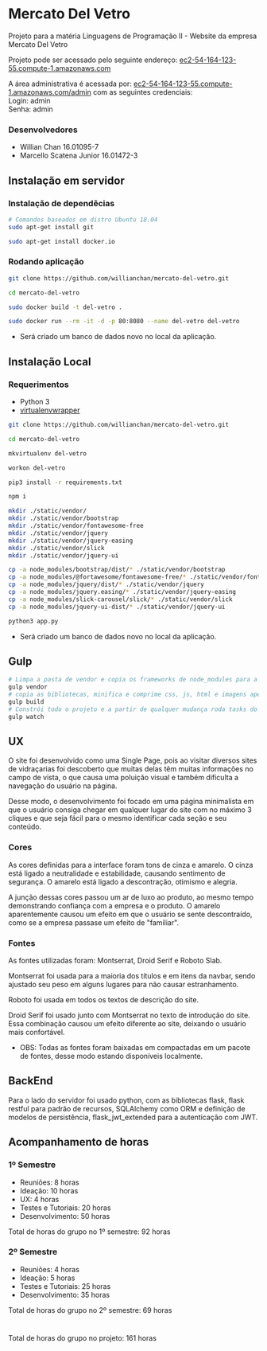 # Mercato Del Vetro

Projeto para a matéria Linguagens de Programação II - Website da empresa Mercato Del Vetro

Projeto pode ser acessado pelo seguinte endereço: [ec2-54-164-123-55.compute-1.amazonaws.com](http://ec2-54-164-123-55.compute-1.amazonaws.com)

A área administrativa é acessada por: [ec2-54-164-123-55.compute-1.amazonaws.com/admin](http://ec2-54-164-123-55.compute-1.amazonaws.com/admin) com as seguintes credenciais:  
Login: admin  
Senha: admin

### Desenvolvedores

* Willian Chan 16.01095-7
* Marcello Scatena Junior 16.01472-3

## Instalação em servidor

### Instalação de dependêcias


```bash
# Comandos baseados em distro Ubuntu 18.04
sudo apt-get install git

sudo apt-get install docker.io
```

### Rodando aplicação

```bash
git clone https://github.com/willianchan/mercato-del-vetro.git

cd mercato-del-vetro

sudo docker build -t del-vetro .

sudo docker run --rm -it -d -p 80:8080 --name del-vetro del-vetro
```

* Será criado um banco de dados novo no local da aplicação.

## Instalação Local

### Requerimentos
* Python 3
* [virtualenvwrapper](https://medium.com/@otaviobn/ambiente-virtual-python-com-virtualenv-virtualenvwrapper-no-ubuntu-instala%C3%A7%C3%A3o-e-uso-5e6691b92695)

```bash
git clone https://github.com/willianchan/mercato-del-vetro.git

cd mercato-del-vetro

mkvirtualenv del-vetro

workon del-vetro

pip3 install -r requirements.txt

npm i

mkdir ./static/vendor/
mkdir ./static/vendor/bootstrap
mkdir ./static/vendor/fontawesome-free
mkdir ./static/vendor/jquery
mkdir ./static/vendor/jquery-easing
mkdir ./static/vendor/slick
mkdir ./static/vendor/jquery-ui

cp -a node_modules/bootstrap/dist/* ./static/vendor/bootstrap
cp -a node_modules/@fortawesome/fontawesome-free/* ./static/vendor/fontawesome-free
cp -a node_modules/jquery/dist/* ./static/vendor/jquery
cp -a node_modules/jquery.easing/* ./static/vendor/jquery-easing
cp -a node_modules/slick-carousel/slick/* ./static/vendor/slick
cp -a node_modules/jquery-ui-dist/* ./static/vendor/jquery-ui

python3 app.py
```

* Será criado um banco de dados novo no local da aplicação.

## Gulp

```bash
# Limpa a pasta de vendor e copia os frameworks de node_modules para a pasta vendor
gulp vendor
# copia as bibliotecas, minifica e comprime css, js, html e imagens apenas uma vez
gulp build
# Constrói todo o projeto e a partir de qualquer mudança roda tasks do gulp
gulp watch
```

## UX
O site foi desenvolvido como uma Single Page, pois ao visitar diversos sites de vidraçarias foi descoberto que muitas delas têm muitas informações no campo de vista, o que causa uma poluição visual e também dificulta a navegação do usuário na página.

Desse modo, o desenvolvimento foi focado em uma página minimalista em que o usuário consiga chegar em qualquer lugar do site com no máximo 3 cliques e que seja fácil para o mesmo identificar cada seção e seu conteúdo.
### Cores
As cores definidas para a interface foram tons de cinza e amarelo.
O cinza está ligado a neutralidade e estabilidade, causando sentimento de segurança. O amarelo está ligado a descontração, otimismo e alegria. 

A junção dessas cores passou um ar de luxo ao produto, ao mesmo tempo demonstrando confiança com a empresa e o produto. O amarelo aparentemente causou um efeito em que o usuário se sente descontraído, como se a empresa passase um efeito de "familiar".
### Fontes
As fontes utilizadas foram: Montserrat, Droid Serif e Roboto Slab.

Montserrat foi usada para a maioria dos títulos e em itens da navbar, sendo ajustado seu peso em alguns lugares para não causar estranhamento. 

Roboto foi usada em todos os textos de descrição do site.

Droid Serif foi usado junto com Montserrat no texto de introdução do site. Essa combinação causou um efeito diferente ao site, deixando o usuário mais confortável.

* OBS: Todas as fontes foram baixadas em compactadas em um pacote de fontes, desse modo estando disponíveis localmente.

## BackEnd

Para o lado do servidor foi usado python, com as bibliotecas flask, flask restful para padrão de recursos, SQLAlchemy como ORM e definição de modelos de persistência, flask_jwt_extended para a autenticação com JWT. 

## Acompanhamento de horas

### 1º Semestre
* Reuniões: 8 horas
* Ideação: 10 horas
* UX: 4 horas
* Testes e Tutoriais: 20 horas
* Desenvolvimento: 50 horas

Total de horas do grupo no 1º semestre: 92 horas

### 2º Semestre

* Reuniões: 4 horas
* Ideação: 5 horas
* Testes e Tutoriais: 25 horas
* Desenvolvimento: 35 horas

Total de horas do grupo no 2º semestre: 69 horas
#
Total de horas do grupo no projeto: 161 horas
